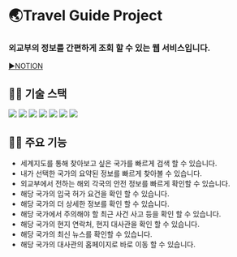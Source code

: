 # 🌏Travel Guide Project
### 외교부의 정보를 간편하게 조회 할 수 있는 웹 서비스입니다.
<div>
   <a href="https://www.notion.so/amyyzzin/TravelGuide-e9138440adae4d158b4f97f4cbdab459">
        <text>▶NOTION </text>
    </a>
</div>

## **👩‍🔧 기술 스택**
<section>
<div>
    <img src="https://img.shields.io/badge/Java-ED8B00?style=flat-square&logo=coffeeScript&logoColor=white">
    <img src="https://img.shields.io/badge/Spring%20Boot-FF6600?style=flat-square&logo=springBoot&logoColor=white">
    <img src="https://img.shields.io/badge/Spring%20Data%20Jpa-6DB33F?style=flat-sqaure&logo=aqua&logoColor=white">
    <img src="https://img.shields.io/badge/HTML5-E34F26?&style=flat-square&logo=html5&logoColor=white">
    <img src="https://img.shields.io/badge/CSS-1572B6?&style=flat-square&logo=css3&logoColor=white">
    <img src="https://img.shields.io/badge/Java%20Script-F7DF1E?&style=flat-square&logo=javascript&logoColor=white">
    <img src="https://img.shields.io/badge/MySql-4479A1?style=flat-sqaure&logo=mysql&logoColor=white">
</div>
</section>

## **👩‍💻 주요 기능**
- 세계지도를 통해 찾아보고 싶은 국가를 빠르게 검색 할 수 있습니다.
- 내가 선택한 국가의 요약된 정보를 빠르게 찾아볼 수 있습니다.
- 외교부에서 전하는 해외 각국의 안전 정보를 빠르게 확인할 수 있습니다.
- 해당 국가의 입국 허가 요건을 확인 할 수 있습니다.
- 해당 국가의 더 상세한 정보를 확인 할 수 있습니다.
- 해당 국가에서 주의해야 할  최근 사건 사고 등을 확인 할 수 있습니다.
- 해당 국가의 현지 연락처, 현지 대사관을 확인 할 수 있습니다.
- 해당 국가의 최신 뉴스를 확인할 수 있습니다.
- 해당 국가의 대사관의 홈페이지로 바로 이동 할 수 있습니다.
